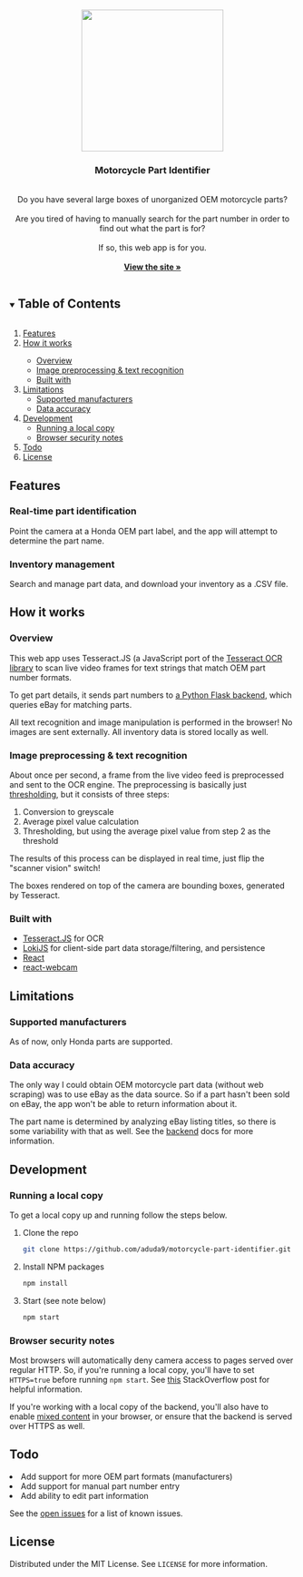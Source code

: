 <br/>
<p align="center">
  <a href="https://motorcycle-part-identifier.herokuapp.com">
    <img src="https://i.imgur.com/rMkbl2z.gif" width="250">
  </a>

  <h3 align="center">Motorcycle Part Identifier</h3>

  <p align="center">
<br/>
Do you have several large boxes of unorganized OEM motorcycle parts? 
<br/>
<br/>
Are you tired of having to manually search for the part number in order to find out what the part is for? 
<br/>
<br/>
If so, this web app is for you.
    <br />
   <br />
    <a href="https://motorcycle-part-identifier.herokuapp.com"><strong>View the site »</strong></a>
   <br />

  </p>
</p>

<!-- TABLE OF CONTENTS -->
<details open="open">
  <summary><h2 style="display: inline-block">Table of Contents</h2></summary>
  <ol>
		 <li><a href="#features">Features</a></li>
		 <li><a href="#how-it-works">How it works</a></li>
	<ul>
	        <li><a href="#overview">Overview</a></li>
        <li><a href="#image-preprocessing--text-recognition">Image preprocessing & text recognition</a></li>
        <li><a href="#built-with">Built with</a></li>
       </ul>
    <li><a href="#limitations">Limitations</a>
    	<ul>
	        <li><a href="#supported-manufacturers">Supported manufacturers</a></li>
        <li><a href="#data-accuracy">Data accuracy</a></li>
       </ul>
</li>
    <li>
      <a href="#development">Development</a>
      <ul>
        <li><a href="#running-a-local-copy">Running a local copy</a></li>
        <li><a href="#browser-security-notes">Browser security notes</a></li>
      </ul>
    </li>
    <li><a href="#todo">Todo</a></li>
    <li><a href="#license">License</a></li>
  </ol>
</details>


## Features

### Real-time part identification

Point the camera at a Honda OEM part label, and the app will attempt to determine the part name.

### Inventory management

Search and manage part data, and download your inventory as a .CSV file.

## How it works

### Overview 

This web app uses Tesseract.JS (a JavaScript port of the [Tesseract OCR library](https://en.wikipedia.org/wiki/Tesseract_(software)) to scan live video frames for text strings that match OEM part number formats. 

To get part details, it sends part numbers to [a Python Flask backend](), which queries eBay for matching parts.

All text recognition and image manipulation is performed in the browser! No images are sent externally. All inventory data is stored locally as well. 

### Image preprocessing & text recognition

About once per second, a frame from the live video feed is preprocessed and sent to the OCR engine. The preprocessing is basically just [thresholding](https://en.wikipedia.org/wiki/Thresholding_(image_processing)), but it consists of three steps:

<ol>
	<li>Conversion to greyscale</li>
	<li>Average pixel value calculation</li>
	<li>Thresholding, but using the average pixel value from step 2 as the threshold</li>
</ol>

The results of this process can be displayed in real time, just flip the "scanner vision" switch! 

The boxes rendered on top of the camera are bounding boxes, generated by Tesseract.

### Built with

* [Tesseract.JS](https://github.com/naptha/tesseract.js#tesseractjs) for OCR
* [LokiJS](https://github.com/techfort/LokiJS) for client-side part data storage/filtering, and persistence
* [React](https://github.com/facebook/react) 
* [react-webcam](https://github.com/mozmorris/react-webcam)

## Limitations

### Supported manufacturers

As of now, only Honda parts are supported.

### Data accuracy

The only way I could obtain OEM motorcycle part data (without web scraping) was to use eBay as the data source. So if a part hasn't been sold on eBay, the app won't be able to return information about it.

The part name is determined by analyzing eBay listing titles, so there is some variability with that as well. See the [backend]() docs for more information.

## Development

### Running a local copy

To get a local copy up and running follow the steps below.

1. Clone the repo
   ```sh
   git clone https://github.com/aduda9/motorcycle-part-identifier.git
   ```
2. Install NPM packages
   ```sh
   npm install
   ```
2. Start (see note below)
   ```sh
   npm start
   ```

### Browser security notes

Most browsers will automatically deny camera access to pages served over regular HTTP. So, if you're running a local copy, you'll have to set ```HTTPS=true``` before running ```npm start```. See [this](https://stackoverflow.com/questions/44574399/create-react-app-how-to-use-https-instead-of-http) StackOverflow post for helpful information.

If you're working with a local copy of the backend, you'll also have to enable [mixed content](https://stackoverflow.com/questions/44574399/create-react-app-how-to-use-https-instead-of-http) in your browser, or ensure that the backend is served over HTTPS as well. 

## Todo

<li>Add support for more OEM part formats (manufacturers)
<li>Add support for manual part number entry
<li>Add ability to edit part information

See the [open issues](https://github.com/aduda9/motorcycle-part-identifier/issues) for a list of known issues.


<!-- LICENSE -->
## License

Distributed under the MIT License. See `LICENSE` for more information.
